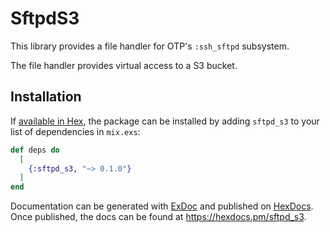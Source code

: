# SftpdS3

This library provides a file handler for OTP's `:ssh_sftpd` subsystem.

The file handler provides virtual access to a S3 bucket.

## Installation

If [available in Hex](https://hex.pm/docs/publish), the package can be installed
by adding `sftpd_s3` to your list of dependencies in `mix.exs`:

```elixir
def deps do
  [
    {:sftpd_s3, "~> 0.1.0"}
  ]
end
```

Documentation can be generated with [ExDoc](https://github.com/elixir-lang/ex_doc)
and published on [HexDocs](https://hexdocs.pm). Once published, the docs can
be found at <https://hexdocs.pm/sftpd_s3>.

